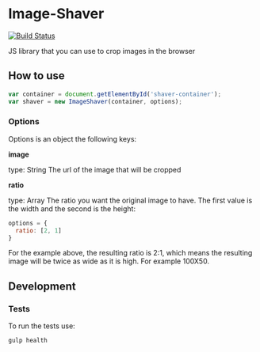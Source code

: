 # Image-Shaver

[![Build Status](https://travis-ci.org/soonick/image-shaver.svg?branch=master)](https://travis-ci.org/soonick/image-shaver)

JS library that you can use to crop images in the browser

## How to use

```js
var container = document.getElementById('shaver-container');
var shaver = new ImageShaver(container, options);
```

### Options

Options is an object the following keys:

**image**

type: String
The url of the image that will be cropped

**ratio**

type: Array
The ratio you want the original image to have. The first value is the width and
the second is the height:

```js
options = {
  ratio: [2, 1]
}
```

For the example above, the resulting ratio is 2:1, which means the resulting
image will be twice as wide as it is high. For example 100X50.

## Development

### Tests

To run the tests use:

```bash
gulp health
```
